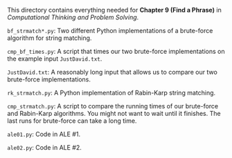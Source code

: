 This directory contains everything needed for
**Chapter 9 (Find a Phrase)** in
*Computational Thinking and Problem Solving*.

`bf_strmatch*.py`: Two different Python implementations of a brute-force
algorithm for string matching.

`cmp_bf_times.py`: A script that times our two brute-force implementations on
the example input `JustDavid.txt`.

`JustDavid.txt`: A reasonably long input that allows us to compare our
two brute-force implementations.

`rk_strmatch.py`: A Python implementation of Rabin-Karp string matching.

`cmp_strmatch.py`: A script to compare the running times of our brute-force and
Rabin-Karp algorithms.  You might not want to wait until it finishes. The last
runs for brute-force can take a long time.

`ale01.py`: Code in ALE \#1.

`ale02.py`: Code in ALE \#2.
